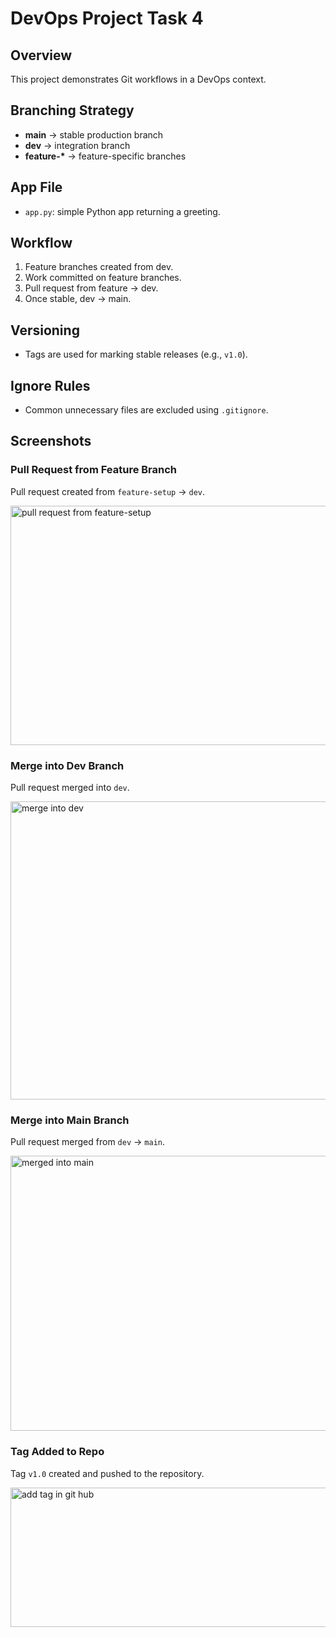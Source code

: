 # DevOps Project Task 4

## Overview
This project demonstrates Git workflows in a DevOps context.

## Branching Strategy
- **main** → stable production branch  
- **dev** → integration branch  
- **feature-\*** → feature-specific branches  

## App File
- `app.py`: simple Python app returning a greeting.  

## Workflow
1. Feature branches created from dev.  
2. Work committed on feature branches.  
3. Pull request from feature → dev.  
4. Once stable, dev → main.  

## Versioning
- Tags are used for marking stable releases (e.g., `v1.0`).  

## Ignore Rules
- Common unnecessary files are excluded using `.gitignore`.  

## Screenshots

### Pull Request from Feature Branch
Pull request created from `feature-setup` → `dev`.  

<img width="933" height="383" alt="pull request from feature-setup" src="https://github.com/user-attachments/assets/ae83215e-2c86-445f-b2ce-a5590f750667" />

### Merge into Dev Branch
Pull request merged into `dev`.  

<img width="974" height="477" alt="merge into dev" src="https://github.com/user-attachments/assets/c8e42270-43d1-49f7-81ad-97e93e300892" />

### Merge into Main Branch
Pull request merged from `dev` → `main`.  

<img width="895" height="440" alt="merged into main" src="https://github.com/user-attachments/assets/9bdddd5f-4555-4171-84e4-ded82efc8b84" />

### Tag Added to Repo
Tag `v1.0` created and pushed to the repository.  

<img width="657" height="223" alt="add tag in git hub" src="https://github.com/user-attachments/assets/fbe18b82-3766-476c-9ebf-d6af652d33cc" />

